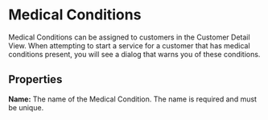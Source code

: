 # Medical Conditions

Medical Conditions can be assigned to customers in the Customer Detail View. When attempting to start a service for a customer that has medical conditions present, you will see a dialog that warns you of these conditions.

## Properties

**Name:** The name of the Medical Condition. The name is required and must be unique.